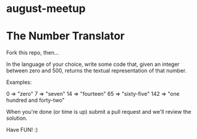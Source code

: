 august-meetup
=============
The Number Translator
=====================

Fork this repo, then...

In the language of your choice, write some code that, given an integer between zero and 500, returns the textual representation of that number.

Examples:

0 => "zero"
7 => "seven"
14 => "fourteen"
65 => "sixty-five"
142 => "one hundred and forty-two"

When you're done (or time is up) submit a pull request and we'll review the solution.

Have FUN! :)